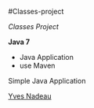 #Classes-project

*Classes Project*

**Java 7**

* Java Application
* use Maven

Simple Java Application

[Yves Nadeau]()
